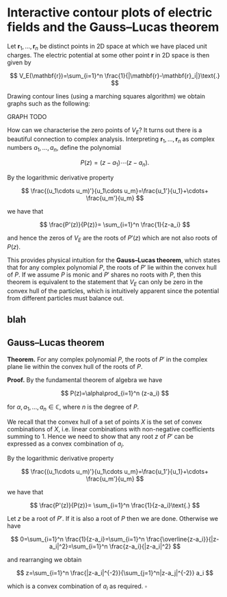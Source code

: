 # Interactive contour plots of electric fields and the Gauss&ndash;Lucas theorem

Let $\mathbf{r}_1,\ldots,\mathbf{r}_n$ be distinct points in 2D space at which we have placed unit charges. The electric potential at some other point $\mathbf{r}$ in 2D space is then given by

$$
V_E(\mathbf{r})=\sum_{i=1}^n \frac{1}{|\mathbf{r}-\mathbf{r}_i|}\text{.}
$$

Drawing contour lines (using a marching squares algorithm) we obtain graphs such as the following:

GRAPH TODO

How can we characterise the zero points of $V_E$? It turns out there is a beautiful connection to complex analysis. Interpreting $\mathbf{r}_1,\ldots,\mathbf{r}_n$ as complex numbers $a_1,\ldots,a_n$, define the polynomial

$$
P(z)=(z-a_1)\cdots(z-a_n)\text{.}
$$

By the logarithmic derivative property

$$
\frac{(u_1\cdots u_m)'}{u_1\cdots u_m}=\frac{u_1'}{u_1}+\cdots+ \frac{u_m'}{u_m}
$$

we have that

$$
\frac{P'(z)}{P(z)}= \sum_{i=1}^n \frac{1}{z-a_i}
$$

and hence the zeros of $V_E$ are the roots of $P'(z)$ which are not also roots of $P(z)$.

This provides physical intuition for the **Gauss&ndash;Lucas theorem**, which states that for any complex polynomial $P$, the roots of $P'$ lie within the convex hull of $P$. If we assume $P$ is monic and $P'$ shares no roots with $P$, then this theorem is equivalent to the statement that $V_E$ can only be zero in the convex hull of the particles, which is intuitively apparent since the potential from different particles must balance out.

## blah

## Gauss&ndash;Lucas theorem

**Theorem.** For any complex polynomial $P$, the roots of $P'$ in the complex plane lie within the convex hull of the roots of $P$.

**Proof.** By the fundamental theorem of algebra we have

$$
P(z)=\alpha\prod_{i=1}^n (z-a_i)
$$

for $\alpha,a_1,\ldots,a_n\in \mathbb{C}$, where $n$ is the degree of $P$.

We recall that the convex hull of a set of points $X$ is the set of convex combinations of $X$, i.e. linear combinations with non-negative coefficients summing to $1$. Hence we need to show that any root $z$ of $P'$ can be expressed as a convex combination of $a_i$.

By the logarithmic derivative property

$$
\frac{(u_1\cdots u_m)'}{u_1\cdots u_m}=\frac{u_1'}{u_1}+\cdots+ \frac{u_m'}{u_m}
$$

we have that

$$
\frac{P'(z)}{P(z)}= \sum_{i=1}^n \frac{1}{z-a_i}\text{.}
$$

Let $z$ be a root of $P'$. If it is also a root of $P$ then we are done. Otherwise we have

$$
0=\sum_{i=1}^n \frac{1}{z-a_i}=\sum_{i=1}^n \frac{\overline{z-a_i}}{|z-a_i|^2}=\sum_{i=1}^n \frac{z-a_i}{|z-a_i|^2}
$$

and rearranging we obtain

$$
z=\sum_{i=1}^n \frac{|z-a_i|^{-2}}{\sum_{j=1}^n|z-a_j|^{-2}} a_i
$$

which is a convex combination of $a_i$ as required. $\square$


